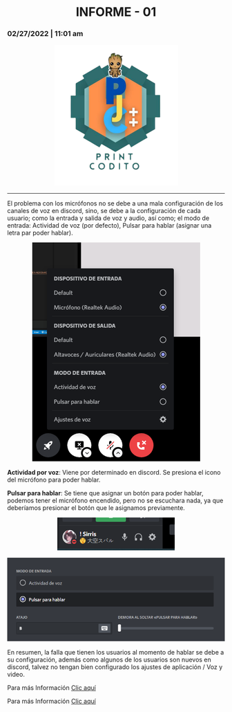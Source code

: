 **<p><h1 align="center">INFORME - 01</h1></p>**
<h3>02/27/2022 | 11:01 am</h3>

<p align="center">
   <img src="img/logo-print-codito.png">
</p>

----------------------------------------------------------------
El problema con los micrófonos no se debe a una mala configuración de los canales de voz en discord, sino, se debe a la configuración de cada usuario; como la entrada y salida de voz y audio, así como; el modo de entrada: Actividad de voz (por defecto), Pulsar para hablar (asignar una letra par poder hablar). 

<p align="center">
  <img src="img/image-20220227080433864.png">
</p>

**Actividad por voz**: Viene por determinado en discord. Se presiona el icono del micrófono para poder hablar.

**Pulsar para hablar**: Se tiene que asignar un botón para poder hablar, podemos tener el micrófono encendido, pero no se escuchara nada, ya que deberíamos presionar el botón que le asignamos previamente. 

<p align="center">
  <img src="img/image-20220227080653914.png">
</p>

<p align="center">
  <img src="img/image-20220227080747689.png">
</p>

En resumen, la falla que tienen los usuarios al momento de hablar se debe a su configuración, además como algunos de los usuarios son nuevos en discord, talvez no tengan bien configurado los ajustes de aplicación / Voz y video.


Para más Información [Clic aquí](https://youtu.be/ZqxjDCEZBGg?t=64)

Para más Información <a href="https://youtu.be/ZqxjDCEZBGg?t=64H" target="_blank" target="_self">Clic aquí</a>
